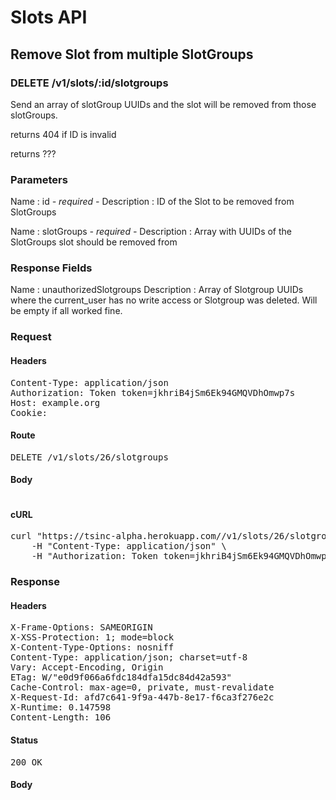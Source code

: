 # Slots API

## Remove Slot from multiple SlotGroups

### DELETE /v1/slots/:id/slotgroups

Send an array of slotGroup UUIDs and the slot will be removed from those slotGroups.

returns 404 if ID is invalid

returns ???

### Parameters

Name : id *- required -*
Description : ID of the Slot to be removed from SlotGroups

Name : slotGroups *- required -*
Description : Array with UUIDs of the SlotGroups slot should be removed from


### Response Fields

Name : unauthorizedSlotgroups
Description : Array of Slotgroup UUIDs where the current_user has no write access or Slotgroup was deleted. Will be empty if all worked fine.

### Request

#### Headers

<pre>Content-Type: application/json
Authorization: Token token=jkhriB4jSm6Ek94GMQVDhOmwp7s
Host: example.org
Cookie: </pre>

#### Route

<pre>DELETE /v1/slots/26/slotgroups</pre>

#### Body
```javascript

```


#### cURL

<pre class="request">curl &quot;https://tsinc-alpha.herokuapp.com//v1/slots/26/slotgroups&quot; -d &#39;{&quot;slotGroups&quot;:[&quot;f4e7bb01-4471-419b-b228-86ded6d031d4&quot;,&quot;da795143-1cde-4bab-9d20-ce55a4047802&quot;,&quot;9bec4e88-22df-4ff4-a90b-46f1534e268f&quot;,&quot;ea854615-294f-4368-bcfa-0b6f21dccbff&quot;,&quot;41ccd569-eadb-4be0-8ff9-c70890e7a503&quot;]}&#39; -X DELETE \
	-H &quot;Content-Type: application/json&quot; \
	-H &quot;Authorization: Token token=jkhriB4jSm6Ek94GMQVDhOmwp7s&quot;</pre>

### Response

#### Headers

<pre>X-Frame-Options: SAMEORIGIN
X-XSS-Protection: 1; mode=block
X-Content-Type-Options: nosniff
Content-Type: application/json; charset=utf-8
Vary: Accept-Encoding, Origin
ETag: W/&quot;e0d9f066a6fdc184dfa15dc84d42a593&quot;
Cache-Control: max-age=0, private, must-revalidate
X-Request-Id: afd7c641-9f9a-447b-8e17-f6ca3f276e2c
X-Runtime: 0.147598
Content-Length: 106</pre>

#### Status

<pre>200 OK</pre>

#### Body

```javascript

```
